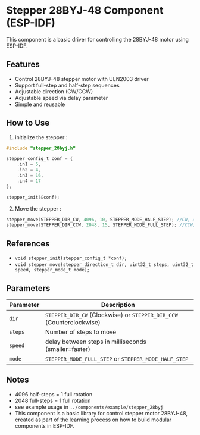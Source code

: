 # Stepper 28BYJ-48 Component (ESP-IDF)

This component is a basic driver for controlling the 28BYJ-48 motor using ESP-IDF.

## Features
- Control 28BYJ-48 stepper motor with ULN2003 driver
- Support full-step and half-step sequences
- Adjustable direction (CW/CCW)
- Adjustable speed via delay parameter
- Simple and reusable

## How to Use
1. initialize the stepper :

```c
#include "stepper_28byj.h"

stepper_config_t conf = {
    .in1 = 5,
    .in2 = 4,
    .in3 = 16,
    .in4 = 17
};

stepper_init(&conf);
```

2. Move the stepper :

```c
stepper_move(STEPPER_DIR_CW, 4096, 10, STEPPER_MODE_HALF_STEP); //CW, 4096 steps, half-step
stepper_move(STEPPER_DIR_CCW, 2048, 15, STEPPER_MODE_FULL_STEP); //CCW, 2048 steps, full-step
```
## References
- `void stepper_init(stepper_config_t *conf);`
- `void stepper_move(stepper_direction_t dir, uint32_t steps, uint32_t speed, stepper_mode_t mode);`

## Parameters

| Parameter | Description|
| --- | --- |
| `dir` | `STEPPER_DIR_CW` (Clockwise) or `STEPPER_DIR_CCW` (Counterclockwise) |
| `steps` | Number of steps to move |
| `speed` | delay between steps in milliseconds (smaller=faster) |
| `mode` | `STEPPER_MODE_FULL_STEP` or `STEPPER_MODE_HALF_STEP` |

## Notes
- 4096 half-steps = 1 full rotation
- 2048 full-steps = 1 full rotation
- see example usage in `../components/example/stepper_28byj`
- This component is a basic library for control stepper motor 28BYJ-48, created as part of the learning process on how to build modular components in ESP-IDF.



